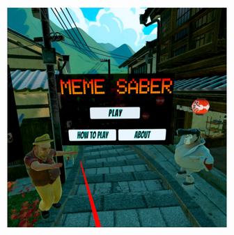 ![alt text](https://github.com/abhijit-23blaze/MemeSaberEarlyBeta/blob/main/com.KenzenGames.Memesaber-20240419-221149.jpg?raw=true)
